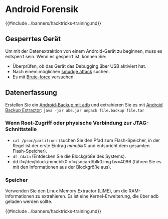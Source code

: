 # Android Forensik

{{#include ../banners/hacktricks-training.md}}

## Gesperrtes Gerät

Um mit der Datenextraktion von einem Android-Gerät zu beginnen, muss es entsperrt sein. Wenn es gesperrt ist, können Sie:

- Überprüfen, ob das Gerät das Debugging über USB aktiviert hat.
- Nach einem möglichen [smudge attack](https://www.usenix.org/legacy/event/woot10/tech/full_papers/Aviv.pdf) suchen.
- Es mit [Brute-force](https://www.cultofmac.com/316532/this-brute-force-device-can-crack-any-iphones-pin-code/) versuchen.

## Datenerfassung

Erstellen Sie ein [Android-Backup mit adb](../mobile-pentesting/android-app-pentesting/adb-commands.md#backup) und extrahieren Sie es mit [Android Backup Extractor](https://sourceforge.net/projects/adbextractor/): `java -jar abe.jar unpack file.backup file.tar`

### Wenn Root-Zugriff oder physische Verbindung zur JTAG-Schnittstelle

- `cat /proc/partitions` (suchen Sie den Pfad zum Flash-Speicher, in der Regel ist der erste Eintrag _mmcblk0_ und entspricht dem gesamten Flash-Speicher).
- `df /data` (Entdecken Sie die Blockgröße des Systems).
- dd if=/dev/block/mmcblk0 of=/sdcard/blk0.img bs=4096 (führen Sie es mit den Informationen aus der Blockgröße aus).

### Speicher

Verwenden Sie den Linux Memory Extractor (LiME), um die RAM-Informationen zu extrahieren. Es ist eine Kernel-Erweiterung, die über adb geladen werden sollte.

{{#include ../banners/hacktricks-training.md}}
